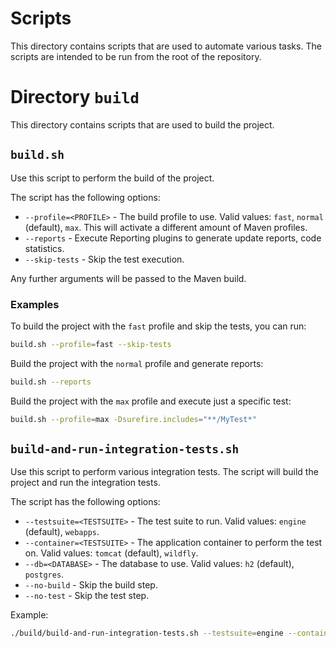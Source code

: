 # Scripts

This directory contains scripts that are used to automate various tasks. 
The scripts are intended to be run from the root of the repository.

# Directory `build`

This directory contains scripts that are used to build the project.

## `build.sh`

Use this script to perform the build of the project.

The script has the following options:

- `--profile=<PROFILE>` - The build profile to use. Valid values: `fast`, `normal` (default), `max`. This will activate a different amount of Maven profiles.
- `--reports` - Execute Reporting plugins to generate update reports, code statistics.
- `--skip-tests` - Skip the test execution.

Any further arguments will be passed to the Maven build. 

### Examples

To build the project with the `fast` profile and skip the tests, you can run:

```bash
build.sh --profile=fast --skip-tests
```

Build the project with the `normal` profile and generate reports:
```bash
build.sh --reports
```

Build the project with the `max` profile and execute just a specific test:
```bash
build.sh --profile=max -Dsurefire.includes="**/MyTest*"
```

## `build-and-run-integration-tests.sh`

Use this script to perform various integration tests. 
The script will build the project and run the integration tests.

The script has the following options:

- `--testsuite=<TESTSUITE>` - The test suite to run. Valid values: `engine` (default), `webapps`.
- `--container=<TESTSUITE>` - The application container to perform the test on. Valid values: `tomcat` (default), `wildfly`.
- `--db=<DATABASE>` - The database to use. Valid values: `h2` (default), `postgres`.
- `--no-build` - Skip the build step.
- `--no-test` - Skip the test step.

Example:

```bash
./build/build-and-run-integration-tests.sh --testsuite=engine --container=wildfly --db=h2
```
